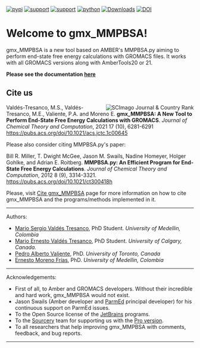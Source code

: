 [![pypi](https://img.shields.io/pypi/v/gmx-MMPBSA)](https://pypi.org/project/gmx-MMPBSA/)
[![support](https://img.shields.io/badge/support-JetBrains-brightgreen)](https://www.jetbrains.com/?from=gmx_MMPBSA)
[![support](https://img.shields.io/badge/support-Sourcery-orange)](https://sourcery.ai/invite/gndRrjlo)
[![python](https://img.shields.io/badge/python-v3.x-blue)]()
[![Downloads](https://pepy.tech/badge/gmx-mmpbsa)](https://pepy.tech/project/gmx-mmpbsa)
[![DOI](https://img.shields.io/badge/DOI-10.1021%2Facs.jctc.1c00645-blue)](https://pubs.acs.org/doi/10.1021/acs.jctc.1c00645)

# Welcome to gmx_MMPBSA!
gmx_MMPBSA is a new tool based on AMBER's MMPBSA.py aiming to perform end-state free energy calculations with GROMACS 
files. It works with all GROMACS versions along with AmberTools20 or 21.

**Please see the documentation [here](https://valdes-tresanco-ms.github.io/gmx_MMPBSA/dev/getting-started/)**

## Cite us

<a href="https://www.scimagojr.com/journalsearch.php?q=5100155074&amp;tip=sid&amp;exact=no" title="SCImago Journal 
&amp; Country Rank"><img border="0" align="right" src="https://www.scimagojr.com/journal_img.php?id=5100155074" 
alt="SCImago Journal &amp; Country Rank"  /></a>

Valdés-Tresanco, M.S., Valdés-Tresanco, M.E., Valiente, P.A. and Moreno E. **gmx_MMPBSA: A New Tool to Perform 
End-State Free Energy Calculations with GROMACS**. _Journal of Chemical Theory and Computation_, 2021 17 (10), 6281-6291
https://pubs.acs.org/doi/10.1021/acs.jctc.1c00645

Please also consider citing MMPBSA.py's paper:

Bill R. Miller, T. Dwight McGee, Jason M. Swails, Nadine Homeyer, Holger Gohlke, and Adrian E. Roitberg. **MMPBSA.py: 
An Efficient Program for End-State Free Energy Calculations**. _Journal of Chemical Theory and Computation_, 2012 8 
(9), 3314-3321. https://pubs.acs.org/doi/10.1021/ct300418h

Please, visit [Cite gmx_MMPBSA](https://valdes-tresanco-ms.github.io/gmx_MMPBSA/cite_us/) page for more information on how to cite gmx_MMPBSA and the programs/methods implemented in it.

---------------------------------------

Authors:
- [Mario Sergio Valdés Tresanco](https://www.researchgate.net/profile/Mario-Valdes-Tresanco-2), PhD Student. _University of Medellin, Colombia_
- [Mario Ernesto Valdés Tresanco](https://www.researchgate.net/profile/Mario-Valdes-Tresanco), PhD Student. _University of Calgary, Canada._
- [Pedro Alberto Valiente](https://www.researchgate.net/profile/Pedro-Valiente), PhD. _University of Toronto, Canada_
- [Ernesto Moreno Frías](https://www.researchgate.net/profile/Ernesto-Moreno-Frias), PhD. _University of Medellin, Colombia_

---------------------------------------

Acknowledgements:
- First of all, to Amber and GROMACS developers. Without their incredible and hard work, gmx_MMPBSA would not exist.
- Jason Swails (Amber developer and [ParmEd](https://github.com/ParmEd/ParmEd) principal developer) for his continuous support on ParmEd issues.
- To the Open Source license of the [JetBrains](https://www.jetbrains.com) programs.
- To the [Sourcery](https://sourcery.ai/invite/gndRrjlo) team for supporting us with the [Pro version](https://sourcery.ai/pro/).
- To all researchers that help improving gmx_MMPBSA with comments, feedback, and bug reports.

---------------------------------------
